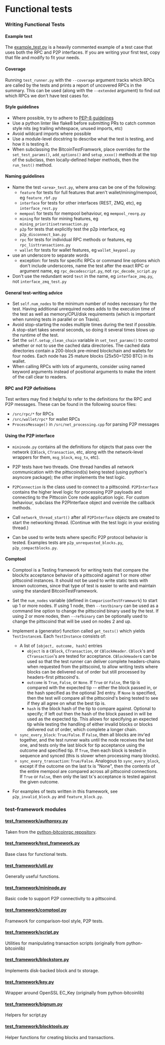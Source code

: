 # Functional tests

### Writing Functional Tests

#### Example test

The [example_test.py](example_test.py) is a heavily commented example of a test case that uses both
the RPC and P2P interfaces. If you are writing your first test, copy that file
and modify to fit your needs.

#### Coverage

Running `test_runner.py` with the `--coverage` argument tracks which RPCs are
called by the tests and prints a report of uncovered RPCs in the summary. This
can be used (along with the `--extended` argument) to find out which RPCs we
don't have test cases for.

#### Style guidelines

- Where possible, try to adhere to [PEP-8 guidelines](https://www.python.org/dev/peps/pep-0008/)
- Use a python linter like flake8 before submitting PRs to catch common style
  nits (eg trailing whitespace, unused imports, etc)
- Avoid wildcard imports where possible
- Use a module-level docstring to describe what the test is testing, and how it
  is testing it.
- When subclassing the BitcoinTestFramwork, place overrides for the
  `set_test_params()`, `add_options()` and `setup_xxxx()` methods at the top of
  the subclass, then locally-defined helper methods, then the `run_test()` method.

#### Naming guidelines

- Name the test `<area>_test.py`, where area can be one of the following:
    - `feature` for tests for full features that aren't wallet/mining/mempool, eg `feature_rbf.py`
    - `interface` for tests for other interfaces (REST, ZMQ, etc), eg `interface_rest.py`
    - `mempool` for tests for mempool behaviour, eg `mempool_reorg.py`
    - `mining` for tests for mining features, eg `mining_prioritisetransaction.py`
    - `p2p` for tests that explicitly test the p2p interface, eg `p2p_disconnect_ban.py`
    - `rpc` for tests for individual RPC methods or features, eg `rpc_listtransactions.py`
    - `wallet` for tests for wallet features, eg `wallet_keypool.py`
- use an underscore to separate words
    - exception: for tests for specific RPCs or command line options which don't include underscores, name the test after the exact RPC or argument name, eg `rpc_decodescript.py`, not `rpc_decode_script.py`
- Don't use the redundant word `test` in the name, eg `interface_zmq.py`, not `interface_zmq_test.py`

#### General test-writing advice

- Set `self.num_nodes` to the minimum number of nodes necessary for the test.
  Having additional unrequired nodes adds to the execution time of the test as
  well as memory/CPU/disk requirements (which is important when running tests in
  parallel or on Travis).
- Avoid stop-starting the nodes multiple times during the test if possible. A
  stop-start takes several seconds, so doing it several times blows up the
  runtime of the test.
- Set the `self.setup_clean_chain` variable in `set_test_params()` to control whether
  or not to use the cached data directories. The cached data directories
  contain a 200-block pre-mined blockchain and wallets for four nodes. Each node
  has 25 mature blocks (25x50=1250 BTC) in its wallet.
- When calling RPCs with lots of arguments, consider using named keyword
  arguments instead of positional arguments to make the intent of the call
  clear to readers.

#### RPC and P2P definitions

Test writers may find it helpful to refer to the definitions for the RPC and
P2P messages. These can be found in the following source files:

- `/src/rpc/*` for RPCs
- `/src/wallet/rpc*` for wallet RPCs
- `ProcessMessage()` in `/src/net_processing.cpp` for parsing P2P messages

#### Using the P2P interface

- `mininode.py` contains all the definitions for objects that pass
over the network (`CBlock`, `CTransaction`, etc, along with the network-level
wrappers for them, `msg_block`, `msg_tx`, etc).

- P2P tests have two threads. One thread handles all network communication
with the pittscoind(s) being tested (using python's asyncore package); the other
implements the test logic.

- `P2PConnection` is the class used to connect to a pittscoind.  `P2PInterface`
contains the higher level logic for processing P2P payloads and connecting to
the Pittscoin Core node application logic. For custom behaviour, subclass the
P2PInterface object and override the callback methods.

- Call `network_thread_start()` after all `P2PInterface` objects are created to
start the networking thread.  (Continue with the test logic in your existing
thread.)

- Can be used to write tests where specific P2P protocol behavior is tested.
Examples tests are `p2p_unrequested_blocks.py`, `p2p_compactblocks.py`.

#### Comptool

- Comptool is a Testing framework for writing tests that compare the block/tx acceptance
behavior of a pittscoind against 1 or more other pittscoind instances. It should not be used
to write static tests with known outcomes, since that type of test is easier to write and
maintain using the standard BitcoinTestFramework.

- Set the `num_nodes` variable (defined in `ComparisonTestFramework`) to start up
1 or more nodes.  If using 1 node, then `--testbinary` can be used as a command line
option to change the pittscoind binary used by the test.  If using 2 or more nodes,
then `--refbinary` can be optionally used to change the pittscoind that will be used
on nodes 2 and up.

- Implement a (generator) function called `get_tests()` which yields `TestInstance`s.
Each `TestInstance` consists of:
  - A list of `[object, outcome, hash]` entries
    * `object` is a `CBlock`, `CTransaction`, or
    `CBlockHeader`.  `CBlock`'s and `CTransaction`'s are tested for
    acceptance.  `CBlockHeader`s can be used so that the test runner can deliver
    complete headers-chains when requested from the pittscoind, to allow writing
    tests where blocks can be delivered out of order but still processed by
    headers-first pittscoind's.
    * `outcome` is `True`, `False`, or `None`.  If `True`
    or `False`, the tip is compared with the expected tip -- either the
    block passed in, or the hash specified as the optional 3rd entry.  If
    `None` is specified, then the test will compare all the pittscoind's
    being tested to see if they all agree on what the best tip is.
    * `hash` is the block hash of the tip to compare against. Optional to
    specify; if left out then the hash of the block passed in will be used as
    the expected tip.  This allows for specifying an expected tip while testing
    the handling of either invalid blocks or blocks delivered out of order,
    which complete a longer chain.
  - `sync_every_block`: `True/False`.  If `False`, then all blocks
    are inv'ed together, and the test runner waits until the node receives the
    last one, and tests only the last block for tip acceptance using the
    outcome and specified tip.  If `True`, then each block is tested in
    sequence and synced (this is slower when processing many blocks).
  - `sync_every_transaction`: `True/False`.  Analogous to
    `sync_every_block`, except if the outcome on the last tx is "None",
    then the contents of the entire mempool are compared across all pittscoind
    connections.  If `True` or `False`, then only the last tx's
    acceptance is tested against the given outcome.

- For examples of tests written in this framework, see
  `p2p_invalid_block.py` and `feature_block.py`.

### test-framework modules

#### [test_framework/authproxy.py](test_framework/authproxy.py)
Taken from the [python-bitcoinrpc repository](https://github.com/jgarzik/python-bitcoinrpc).

#### [test_framework/test_framework.py](test_framework/test_framework.py)
Base class for functional tests.

#### [test_framework/util.py](test_framework/util.py)
Generally useful functions.

#### [test_framework/mininode.py](test_framework/mininode.py)
Basic code to support P2P connectivity to a pittscoind.

#### [test_framework/comptool.py](test_framework/comptool.py)
Framework for comparison-tool style, P2P tests.

#### [test_framework/script.py](test_framework/script.py)
Utilities for manipulating transaction scripts (originally from python-bitcoinlib)

#### [test_framework/blockstore.py](test_framework/blockstore.py)
Implements disk-backed block and tx storage.

#### [test_framework/key.py](test_framework/key.py)
Wrapper around OpenSSL EC_Key (originally from python-bitcoinlib)

#### [test_framework/bignum.py](test_framework/bignum.py)
Helpers for script.py

#### [test_framework/blocktools.py](test_framework/blocktools.py)
Helper functions for creating blocks and transactions.
